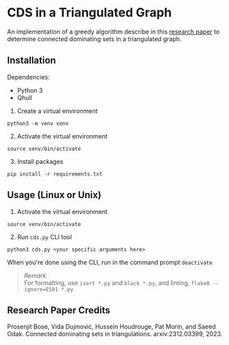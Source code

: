 # CDS in a Triangulated Graph

An implementation of a greedy algorithm describe in this [research paper](https://arxiv.org/abs/2312.03399) to determine connected dominating sets in a triangulated graph.

## Installation

Dependencies:
- Python 3
- Qhull

1. Create a virtual environment
```shell
python3 -m venv venv
```
2. Activate the virtual environment
```shell
source venv/bin/activate
```
3. Install packages
```shell
pip install -r requirements.txt
```

## Usage (Linux or Unix)

1. Activate the virtual environment
```shell
source venv/bin/activate
```

2. Run `cds.py` CLI tool
```shell
python3 cds.py <your specific arguments here>
```

When you're done using the CLI, run in the command prompt `deactivate`


> *Remark*  
> For formatting, use `isort *.py` and `black *.py`, and linting, `flake8 --ignore=E501 *.py`

## Research Paper Credits

Prosenjit Bose, Vida Dujmović, Hussein Houdrouge, Pat Morin, and Saeed Odak. Connected dominating sets in triangulations. arxiv:2312.03399, 2023.